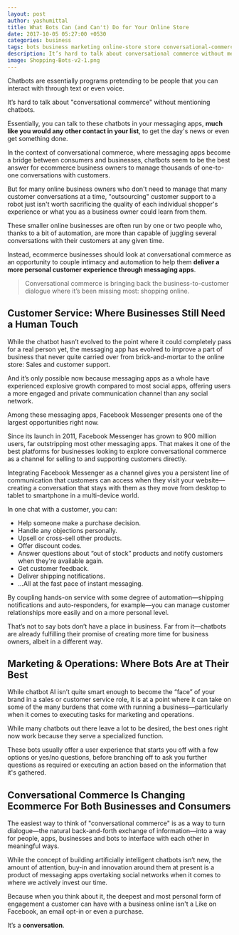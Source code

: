 ```yaml
---
layout: post
author: yashumittal
title: What Bots Can (and Can't) Do for Your Online Store
date: 2017-10-05 05:27:00 +0530
categories: business
tags: bots business marketing online-store store conversational-commerce ecommerce-trends how-to-sell-online
description: It’s hard to talk about conversational commerce without mentioning bots. But where exactly should you employ bots in your business and where should you not?
image: Shopping-Bots-v2-1.png
---
```


Chatbots are essentially programs pretending to be people that you can interact with through text or even voice.

<div class="callout">
It’s hard to talk about "conversational commerce" without mentioning chatbots.
</div>

Essentially, you can talk to these chatbots in your messaging apps, **much like you would any other contact in your list**, to get the day's news or even get something done.

In the context of conversational commerce, where messaging apps become a bridge between consumers and businesses, chatbots seem to be the best answer for ecommerce business owners to manage thousands of one-to-one conversations with customers.

But for many online business owners who don't need to manage that many customer conversations at a time, "outsourcing" customer support to a robot just isn't worth sacrificing the quality of each individual shopper's experience or what you as a business owner could learn from them.

These smaller online businesses are often run by one or two people who, thanks to a bit of automation, are more than capable of juggling several conversations with their customers at any given time.

Instead, ecommerce businesses should look at conversational commerce as an opportunity to couple intimacy and automation to help them **deliver a more personal customer experience through messaging apps**.

<blockquote>
Conversational commerce is bringing back the business-to-customer dialogue where it’s been missing most: shopping online.
</blockquote>

## Customer Service: Where Businesses Still Need a Human Touch

While the chatbot hasn’t evolved to the point where it could completely pass for a real person yet, the messaging app has evolved to improve a part of business that never quite carried over from brick-and-mortar to the online store: Sales and customer support.

And it’s only possible now because messaging apps as a whole have experienced explosive growth compared to most social apps, offering users a more engaged and private communication channel than any social network.

Among these messaging apps, Facebook Messenger presents one of the largest opportunities right now.

Since its launch in 2011, Facebook Messenger has grown to 900 million users, far outstripping most other messaging apps. That makes it one of the best platforms for businesses looking to explore conversational commerce as a channel for selling to and supporting customers directly.

Integrating Facebook Messenger as a channel gives you a persistent line of communication that customers can access when they visit your website—creating a conversation that stays with them as they move from desktop to tablet to smartphone in a multi-device world.

In one chat with a customer, you can:

* Help someone make a purchase decision.
* Handle any objections personally.
* Upsell or cross-sell other products.
* Offer discount codes.
* Answer questions about “out of stock” products and notify customers when they're available again.
* Get customer feedback.
* Deliver shipping notifications.
* ...All at the fast pace of instant messaging.

By coupling hands-on service with some degree of automation—shipping notifications and auto-responders, for example—you can manage customer relationships more easily and on a more personal level.

That’s not to say bots don’t have a place in business. Far from it—chatbots are already fulfilling their promise of creating more time for business owners, albeit in a different way.

## Marketing & Operations: Where Bots Are at Their Best

While chatbot AI isn’t quite smart enough to become the “face” of your brand in a sales or customer service role, it is at a point where it can take on some of the many burdens that come with running a business—particularly when it comes to executing tasks for marketing and operations.

While many chatbots out there leave a lot to be desired, the best ones right now work because they serve a specialized function.

These bots usually offer a user experience that starts you off with a few options or yes/no questions, before branching off to ask you further questions as required or executing an action based on the information that it's gathered.

## Conversational Commerce Is Changing Ecommerce For Both Businesses and Consumers    

The easiest way to think of "conversational commerce" is as a way to turn dialogue—the natural back-and-forth exchange of information—into a way for people, apps, businesses and bots to interface with each other in meaningful ways.

While the concept of building artificially intelligent chatbots isn’t new, the amount of attention, buy-in and innovation around them at present is a product of messaging apps overtaking social networks when it comes to where we actively invest our time.

Because when you think about it, the deepest and most personal form of engagement a customer can have with a business online isn't a Like on Facebook, an email opt-in or even a purchase.

It’s a **conversation**.
